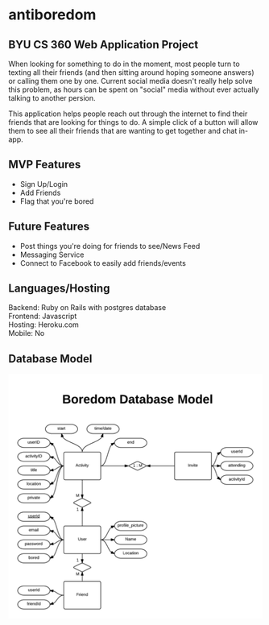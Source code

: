 antiboredom
===========

BYU CS 360 Web Application Project
----------------------------------

When looking for something to do in the moment, most people turn to texting all their friends (and then sitting around hoping someone answers) or calling them one by one. Current social media doesn't really help solve this problem, as hours can be spent on "social" media without ever actually talking to another persion. 

This application helps people reach out through the internet to find their friends that are looking for things to do. A simple click of a button will allow them to see all their friends that are wanting to get together and chat in-app.

MVP Features
------------
<ul>
<li>Sign Up/Login</li>
<li>Add Friends</li>
<li>Flag that you're bored</li>
</ul>

Future Features
---------------
<ul>
<li>Post things you're doing for friends to see/News Feed</li>
<li>Messaging Service</li>
<li>Connect to Facebook to easily add friends/events</li>
</ul>

Languages/Hosting
-----------------
Backend: Ruby on Rails with postgres database<br/>
Frontend: Javascript<br/>
Hosting: Heroku.com<br/>
Mobile: No<br/>

Database Model
--------------
![Database Model](/app/assets/images/dbmodel.png?raw=true)
